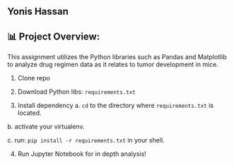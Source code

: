 
## Yonis Hassan 

## 📊 Project Overview: 

This assignment utilizes the Python libraries such as Pandas and Matplotlib to analyze drug regimen data as it relates to tumor development in mice.

1. Clone repo

2. Download Python libs: `requirements.txt`

3. Install dependency
  a. `cd` to the directory where `requirements.txt` is located.
  
  b. activate your virtualenv.
  
  c. run: `pip install -r requirements.txt` in your shell.

4. Run Jupyter Notebook for in depth analysis!




